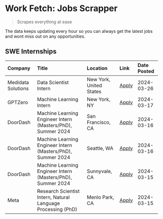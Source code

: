 # Work Fetch: Jobs Scrapper
> Scrapes everything at ease

The data keeps updating every hour so you can always get the latest jobs and wont miss out on any opportunities.

## SWE Internships
<!--START_SECTION:workfetch-->
| Company            | Title                                                        | Location                | Link                                                                                                                                                                                                                                                                   | Date Posted   |
|:-------------------|:-------------------------------------------------------------|:------------------------|:-----------------------------------------------------------------------------------------------------------------------------------------------------------------------------------------------------------------------------------------------------------------------|:--------------|
| Medidata Solutions | Data Scientist Intern                                        | New York, United States | [Apply](https://www.linkedin.com/jobs/view/data-scientist-intern-at-medidata-solutions-3810253704?position=9&pageNum=0&refId=I0wuVAf9YMP0NAZatMXGMg%3D%3D&trackingId=OWhxGlQdnRH84cBq0BBgZg%3D%3D&trk=public_jobs_jserp-result_search-card)                            | 2024-03-26    |
| GPTZero            | Machine Learning Intern                                      | New York, NY            | [Apply](https://www.linkedin.com/jobs/view/machine-learning-intern-at-gptzero-3860723963?position=8&pageNum=0&refId=I0wuVAf9YMP0NAZatMXGMg%3D%3D&trackingId=rUn9VUbaSTvVp5NDM5StOQ%3D%3D&trk=public_jobs_jserp-result_search-card)                                     | 2024-03-17    |
| DoorDash           | Machine Learning Engineer Intern (Masters/PhD), Summer 2024  | San Francisco, CA       | [Apply](https://www.linkedin.com/jobs/view/machine-learning-engineer-intern-masters-phd-summer-2024-at-doordash-3736457737?position=3&pageNum=0&refId=I0wuVAf9YMP0NAZatMXGMg%3D%3D&trackingId=3Fh8PP5bu6xbfChPuFmxng%3D%3D&trk=public_jobs_jserp-result_search-card)   | 2024-03-16    |
| DoorDash           | Machine Learning Engineer Intern (Masters/PhD), Summer 2024  | Seattle, WA             | [Apply](https://www.linkedin.com/jobs/view/machine-learning-engineer-intern-masters-phd-summer-2024-at-doordash-3736455966?position=4&pageNum=0&refId=I0wuVAf9YMP0NAZatMXGMg%3D%3D&trackingId=Q01t92YIGn%2FDzrZTGjnptg%3D%3D&trk=public_jobs_jserp-result_search-card) | 2024-03-16    |
| DoorDash           | Machine Learning Engineer Intern (Masters/PhD), Summer 2024  | Sunnyvale, CA           | [Apply](https://www.linkedin.com/jobs/view/machine-learning-engineer-intern-masters-phd-summer-2024-at-doordash-3736454973?position=2&pageNum=0&refId=I0wuVAf9YMP0NAZatMXGMg%3D%3D&trackingId=rqG2dmrm8imKtqJIltprhQ%3D%3D&trk=public_jobs_jserp-result_search-card)   | 2024-03-15    |
| Meta               | Research Scientist Intern, Natural Language Processing (PhD) | Menlo Park, CA          | [Apply](https://www.linkedin.com/jobs/view/research-scientist-intern-natural-language-processing-phd-at-meta-3858718375?position=10&pageNum=0&refId=I0wuVAf9YMP0NAZatMXGMg%3D%3D&trackingId=PnbVThcY%2BG3fxbLh4l3jaQ%3D%3D&trk=public_jobs_jserp-result_search-card)   | 2024-03-15    |
<!--END_SECTION:workfetch-->
